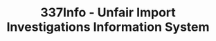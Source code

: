 ---
layout: default
bigquery: https://console.cloud.google.com/bigquery?p=patents-public-data&d=usitc_investigations&page=dataset&project=sheets-management-319211
citation: US International Trade Commission 337Info Unfair Import Investigations Information
  System
contributors: US International Trade Comission
cost: None
description: US International Trade Commission 337Info Unfair Import Investigations
  Information System contains data on investigations done under Section 337. Section
  337 declares the infringement of certain statutory intellectual property rights
  and other forms of unfair competition in import trade to be unlawful practices.
  Most Section 337 investigations involve allegations of patent or registered trademark
  infringement.
documentation: FAQ and tutorial available on the site
last_edit: Mon, 04 Apr 2022 19:10:40 GMT
location: https://pubapps2.usitc.gov/337external/
maintained_by: US International Trade Comission
schema_fields: '[''cafcAppeals'', ''endDateMarkmanHearing'', ''dateCreated'', ''scheduledStartDateEvidHear'',
  ''id'', ''reportingRequirements'', ''teoIdIssueDate'', ''complainant'', ''actualStartDateEvidHear'',
  ''currentActiveALJ'', ''investigationTermDate'', ''title'', ''ouiiParticipation'',
  ''finalIdOnViolationIssue'', ''finalDetViolation'', ''investigationNo'', ''trademarkNumbers'',
  ''teoProceedingInvolved'', ''startDateMarkmanHearing'', ''actualEndDateEvidHear'',
  ''markmanHearing'', ''patentNumbers'', ''ouiiAttorney'', ''publication_number'',
  ''targetDate'', ''investigationType'', ''invUnfairAct'', ''teoReliefGranted'', ''finalIdOnViolationDue'',
  ''teoIdDueDate'', ''respondent'', ''finalDetNoViolation'', ''patentNumber'', ''issueDateOtherNonFinal'',
  ''internalRemand'', ''copyrightNumbers'', ''dateComplaintFiled'', ''dateOfPublicationFrNotice'',
  ''scheduledEndDateEvidHear'', ''docketNo'', ''lastUpdated'', ''currentStatus'',
  ''gcAttorney'', ''htsNumbers'', ''aljAssigned'']'
shortname: unfair_import_investigations
tags:
- import
- legal
- trade
timeframe: 2008-2021 (prior to 2008 downloadable as a JSON file)
title: 337Info - Unfair Import Investigations Information System
uuid: 2721f5ec-e599-4890-9265-9706719fc71e
---